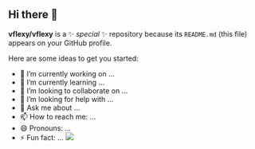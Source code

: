 ## Hi there 👋


**vflexy/vflexy** is a ✨ _special_ ✨ repository because its `README.md` (this file) appears on your GitHub profile.

Here are some ideas to get you started:

- 🔭 I’m currently working on ...
- 🌱 I’m currently learning ...
- 👯 I’m looking to collaborate on ...
- 🤔 I’m looking for help with ...
- 💬 Ask me about ...
- 📫 How to reach me: ...
- 😄 Pronouns: ...
- ⚡ Fun fact: ...
![](https://fly.metroimg.com/upload/q_85,w_700/https://uploads.metroimg.com/wp-content/uploads/2024/04/11085811/capa-1275.jpg)
